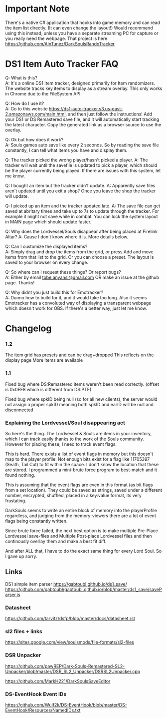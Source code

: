 # Important Note

There's a native C# application that hooks into game memory and can read the item list directly. (It can even change the layout!)
Would recommend using this instead, unless you have a separate streaming PC for capture or you really need the webpage.
That project is here: https://github.com/AinTunez/DarkSoulsRandoTracker

# DS1 Item Auto Tracker FAQ

Q: What is this?  
A: It's a online DS1 Item tracker, designed primarily for Item randomizers. The website tracks key items to display as a stream overlay. This only works in Chrome due to the FileSystem API.

Q: How do I use it?  
A: Go to this website https://ds1-auto-tracker.s3.us-east-2.amazonaws.com/main.html, and then just follow the instructions! Add your DS1 or DS Remastered save file, and it will automatically start tracking the latest character. Copy the generated link as a browser source to use the overlay.

Q: Ok but how does it work?  
A: Souls games auto save like every 2 seconds. So by reading the save file constantly, I can tell what items you have and display them.

Q: The tracker picked the wrong player/hasn't picked a player.
A: The tracker will wait until the savefile is updated to pick a player, which should be the player currently being played. If there are issues with this system, let me know.

Q: I bought an item but the tracker didn't update.
A: Apparently save files aren't updated until you exit a shop? Once you leave the shop the tracker will update.

Q: I picked up an item and the tracker updated late.
A: The save file can get saved at abritary times and take up to 7s to update through the tracker. For example it might not save while in combat. You can lock the system layout in MAIN page which should update faster.

Q: Why does the Lordvessel/Souls disappear after being placed at Firelink Altar?
A: Cause I don't know where it is. More details below.

Q: Can I customize the displayed items?  
A: Simply drag and drop the items from the grid, or press Add and move items from that list to the grid. Or you can choose a preset. The layout is saved to your browser on every change.

Q: So where can I request these things? Or report bugs?  
A: Either by email tobe.anyansi@gmail.com OR make an issue at the github page. Thanks!

Q: Why didnt you just build this for Emotracker?  
A: Dunno how to build for it, and it would take too long. Also it seems Emotracker has a convoluted way of displaying a transparent webpage which doesn't work for OBS. If there's a better way, just let me know.

# Changelog

### 1.2
The item grid has presets and can be drag+dropped
This reflects on the display page
More items are available

### 1.1
Fixed bug where DS:Remastered items weren't been read correctly. (offset is 0x0EF8 which is different from DS:PTE)

Fixed bug where spkID being null (so for all new clients), the server would not assign a proper spkID meaning both spkID and earID will be null and disconnected

### Explaining the Lordvessel/Soul disappearing act

So here's the thing. The Lordvessel & Souls are items in your inventory, which I can track easily thanks to the work of the Souls community. However for placing these, I need to track event flags.

This is hard. There exists a list of event flags in memory but this doesn't map to the player profile: Not enough bits exist for a flag like 11705397 (Seath, Tail Cut) to fit within the space. I don't know the location that these are stored.
I programmed a mini-brute force program to best-match and it found nothing.

This is assuming that the event flags are even in this format (as bit flags from a set location). They could be saved as strings, saved under a different number, encrypted, shuffled, placed in a key:value format, its very frustating.

DarkSouls seems to write an entire block of memory into the playerProfile regardless, and judging from the memory-viewers there are a lot of event flags being constantly written. 

Since brute force failed, the next best option is to make multiple Pre-Place Lordvessel save-files and Multiple Post-place Lordvessel files and then continously overlay them and make a best fit diff.

And after ALL that, I have to do the exact same thing for every Lord Soul.
So I gave up sorry.


## Links
DS1 simple item parser
https://gabtoubl.github.io/ds1_save/
https://github.com/gabtoubl/gabtoubl.github.io/blob/master/ds1_save/saveParser.js

### Datasheet
https://github.com/tarvitz/dsfp/blob/master/docs/datasheet.rst

### sl2 files + links
https://sites.google.com/view/soulsmods/file-formats/sl2-files

### DSR Unpacker
https://github.com/pawREP/Dark-Souls-Remastered-SL2-Unpacker/blob/master/DSR_SL2_Unpacker/DSRSL2Unpacker.cpp

https://github.com/MarkH221/DarkSoulsSaveEditor

### DS-EventHook Event IDs
https://github.com/Wulf2k/DS-EventHook/blob/master/DS-EventHook/Resources/NamedIDs.txt

